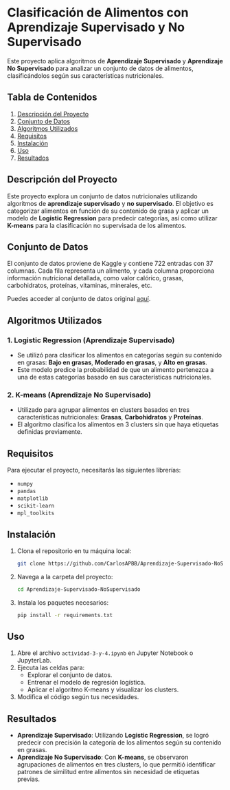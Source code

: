 # Clasificación de Alimentos con Aprendizaje Supervisado y No Supervisado

Este proyecto aplica algoritmos de **Aprendizaje Supervisado** y **Aprendizaje No Supervisado** para analizar un conjunto de datos de alimentos, clasificándolos según sus características nutricionales.

## Tabla de Contenidos

1. [Descripción del Proyecto](#descripción-del-proyecto)
2. [Conjunto de Datos](#conjunto-de-datos)
3. [Algoritmos Utilizados](#algoritmos-utilizados)
4. [Requisitos](#requisitos)
5. [Instalación](#instalación)
6. [Uso](#uso)
7. [Resultados](#resultados)

## Descripción del Proyecto

Este proyecto explora un conjunto de datos nutricionales utilizando algoritmos de **aprendizaje supervisado** y **no supervisado**. El objetivo es categorizar alimentos en función de su contenido de grasa y aplicar un modelo de **Logistic Regression** para predecir categorías, así como utilizar **K-means** para la clasificación no supervisada de los alimentos.

## Conjunto de Datos

El conjunto de datos proviene de Kaggle y contiene 722 entradas con 37 columnas. Cada fila representa un alimento, y cada columna proporciona información nutricional detallada, como valor calórico, grasas, carbohidratos, proteínas, vitaminas, minerales, etc.

Puedes acceder al conjunto de datos original [aquí](https://www.kaggle.com/datasets/utsavdey1410/food-nutrition-dataset).

## Algoritmos Utilizados

### 1. **Logistic Regression (Aprendizaje Supervisado)**

-   Se utilizó para clasificar los alimentos en categorías según su contenido en grasas: **Bajo en grasas**, **Moderado en grasas**, y **Alto en grasas**.
-   Este modelo predice la probabilidad de que un alimento pertenezca a una de estas categorías basado en sus características nutricionales.

### 2. **K-means (Aprendizaje No Supervisado)**

-   Utilizado para agrupar alimentos en clusters basados en tres características nutricionales: **Grasas**, **Carbohidratos** y **Proteínas**.
-   El algoritmo clasifica los alimentos en 3 clusters sin que haya etiquetas definidas previamente.

## Requisitos

Para ejecutar el proyecto, necesitarás las siguientes librerías:

-   `numpy`
-   `pandas`
-   `matplotlib`
-   `scikit-learn`
-   `mpl_toolkits`

## Instalación

1. Clona el repositorio en tu máquina local:
    ```bash
    git clone https://github.com/CarlosAPBB/Aprendizaje-Supervisado-NoSupervisado.git
    ```
    
2. Navega a la carpeta del proyecto:
    ```bash
    cd Aprendizaje-Supervisado-NoSupervisado
    ```
    
3. Instala los paquetes necesarios:
    ```bash
    pip install -r requirements.txt
    ```

## Uso

1. Abre el archivo `actividad-3-y-4.ipynb` en Jupyter Notebook o JupyterLab.
2. Ejecuta las celdas para:
   - Explorar el conjunto de datos.
   - Entrenar el modelo de regresión logística.
   - Aplicar el algoritmo K-means y visualizar los clusters.
3. Modifica el código según tus necesidades.

## Resultados

- **Aprendizaje Supervisado**: Utilizando **Logistic Regression**, se logró predecir con precisión la categoría de los alimentos según su contenido en grasas.
- **Aprendizaje No Supervisado**: Con **K-means**, se observaron agrupaciones de alimentos en tres clusters, lo que permitió identificar patrones de similitud entre alimentos sin necesidad de etiquetas previas.
